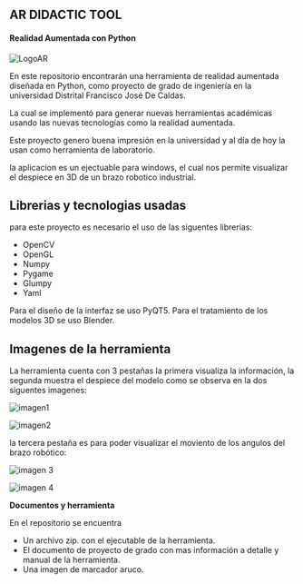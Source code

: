## AR DIDACTIC TOOL
####  Realidad Aumentada con Python

![LogoAR](https://github.com/Estebansua1946/AR-Didactic-Tool/assets/69435188/82719f30-74ef-4c7e-b27d-37e6ef59514d)

En este repositorio encontrarán una herramienta de realidad aumentada diseñada en Python, como proyecto de grado de ingeniería en la universidad Distrital Francisco José De Caldas.

La cual se implementó para generar nuevas herramientas académicas usando las nuevas tecnologías como la realidad aumentada.

Este proyecto genero buena impresión en la universidad y al día de hoy la usan como herramienta de laboratorio.

la aplicacion es un ejectuable para windows, el cual nos permite visualizar el despiece en 3D de un brazo robotico industrial.

## Librerias y tecnologias usadas
para este proyecto es necesario el uso de las siguentes librerias:

- OpenCV
- OpenGL
- Numpy
- Pygame
- Glumpy
- Yaml

Para el diseño de la interfaz se uso PyQT5.
Para el tratamiento de los modelos 3D se uso Blender.

## Imagenes de la herramienta

La herramienta cuenta con 3 pestañas la primera visualiza la información,
la segunda muestra el despiece del modelo como se observa en la dos siguentes imagenes:

![imagen1](https://github.com/Estebansua1946/AR-Didactic-Tool/assets/69435188/3ced15dc-cb1e-4bf0-8da7-cc6520246304)

![imagen2](https://github.com/Estebansua1946/AR-Didactic-Tool/assets/69435188/693b7585-957c-4aad-9302-d191c055867e)

la tercera pestaña es para poder visualizar el moviento de los angulos del brazo robótico:

![imagen 3](https://github.com/Estebansua1946/AR-Didactic-Tool/assets/69435188/a5811c67-682c-4501-a27e-9b74ce1e05bb)

![imagen 4](https://github.com/Estebansua1946/AR-Didactic-Tool/assets/69435188/941693cc-ea50-40c3-a636-e9533841607d)

**Documentos y herramienta**

En el repositorio se encuentra

-  Un archivo zip. con el ejecutable de la herramienta.
- El documento de proyecto de grado con mas información a detalle y manual de la herramienta.
- Una imagen de marcador aruco.




